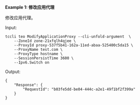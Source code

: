 **Example 1: 修改应用代理**

修改应用代理。

Input: 

```
tccli teo ModifyApplicationProxy --cli-unfold-argument  \
    --ZoneId zone-21xfqlh4qjee \
    --ProxyId proxy-537f5b41-162a-11ed-abaa-525400c5da15 \
    --ProxyName test.com \
    --ProxyType hostname \
    --SessionPersistTime 3600 \
    --Ipv6.Switch on
```

Output: 
```
{
    "Response": {
        "RequestId": "b03fe5dd-be04-444c-a2e1-49f1bf2f399a"
    }
}
```

